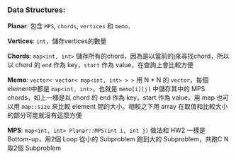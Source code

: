 
### Data Structures:

**Planar**: 包含 `MPS`, `chords`, `vertices` 和 `memo，`

**Vertices**: `int`，儲存vertices的數量

**Chords**: `map<int, int>` 儲存所有的chord，因為是以當前的j來尋找chord，所以以 chord 的 `end` 作為 key，`start` 作為 value，在查詢上會比較方便

**Memo**: `vector< vector< map<int, int> > >` 用 N * N 的 `vector`，每個element中都是 `map<int, int>`，也就是 `memo[i][j]` 中儲存其中的 MPS chords，如上一樣是以 chord 的 end 作為 key，start 作為 value。用 map 也可以用 `map::size` 來比較 element 間的大小。相較之下用 array 在取值和比較大小的部分可能就沒有這麼方便

**MPS**: `map<int, int> Planar::MPS(int i, int j)` 做法和 HW2 一樣是 Bottom-up，用2個 Loop 從小的 Subproblem 跑到大的 Subproblem，共跑C N取2個 Subproblem
